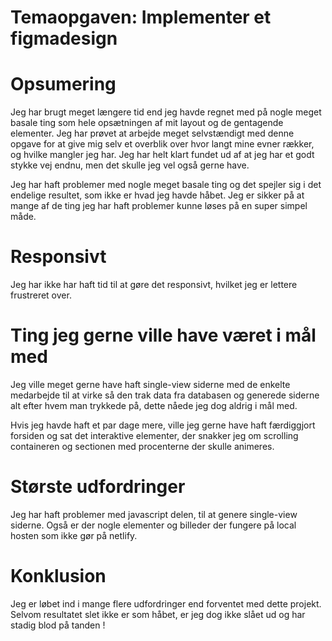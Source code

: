 # Temaopgaven: Implementer et figmadesign

# Opsumering

Jeg har brugt meget længere tid end jeg havde regnet med på nogle meget basale ting som hele opsætningen af mit layout og de gentagende elementer. Jeg har prøvet at arbejde meget selvstændigt med denne opgave for at give mig selv et overblik over hvor langt mine evner rækker, og hvilke mangler jeg har. Jeg har helt klart fundet ud af at jeg har et godt stykke vej endnu, men det skulle jeg vel også gerne have.

Jeg har haft problemer med nogle meget basale ting og det spejler sig i det endelige resultet, som ikke er hvad jeg havde håbet.
Jeg er sikker på at mange af de ting jeg har haft problemer kunne løses på en super simpel måde.

# Responsivt

Jeg har ikke har haft tid til at gøre det responsivt, hvilket jeg er lettere frustreret over.

# Ting jeg gerne ville have været i mål med

Jeg ville meget gerne have haft single-view siderne med de enkelte medarbejde til at virke så den trak data fra databasen og generede siderne alt efter hvem man trykkede på, dette nåede jeg dog aldrig i mål med.

Hvis jeg havde haft et par dage mere, ville jeg gerne have haft færdiggjort forsiden og sat det interaktive elementer, der snakker jeg om scrolling containeren og sectionen med procenterne der skulle animeres.

# Største udfordringer

Jeg har haft problemer med javascript delen, til at genere single-view siderne. Også er der nogle elementer og billeder der fungere på local hosten som ikke gør på netlify.

# Konklusion

Jeg er løbet ind i mange flere udfordringer end forventet med dette projekt.
Selvom resultatet slet ikke er som håbet, er jeg dog ikke slået ud og har stadig blod på tanden !
